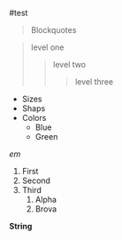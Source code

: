 #test
>Blockquotes

>level one
>
>>level two
>>
>>>level three

* Sizes
* Shaps
* Colors
    * Blue
    * Green

*em*
1. First
2. Second
3. Third
   1. Alpha
   2. Brova


__String__
